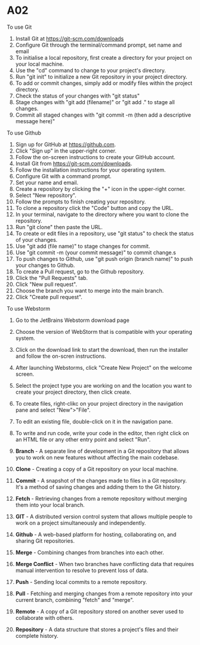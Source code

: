 # A02
To use Git
1. Install Git at https://git-scm.com/downloads
2. Configure Git through the terminal/command prompt, set name and email
3. To initialise a local repository, first create a directory for your project on your local machine.
4. Use the "cd" command to change to your project's directory.
5. Run "git init" to initialize a new Git repository in your project directory.
6. To add or commit changes, simply add or modify files within the project directory.
7. Check the status of your changes with "git status"
8. Stage changes with "git add (filename)" or "git add ." to stage all changes.
9. Commit all staged changes with "git commit -m (then add a descriptive message here)"

To use Github
1. Sign up for GitHub at https://github.com.
2. Click "Sign up" in the upper-right corner.
3. Follow the on-screen instructions to create your GitHub account.
4. Install Git from https://git-scm.com/downloads.
5. Follow the installation instructions for your operating system.
6. Configure Git with a command prompt.
7. Set your name and email.
8. Create a repository by clicking the "+" icon in the upper-right corner.
9. Select "New repository".
10. Follow the prompts to finish creating your repository.
11. To clone a repository click the "Code" button and copy the URL.
12. In your terminal, navigate to the directory where you want to clone the repository.
13. Run "git clone" then paste the URL.
14. To create or edit files in a repository, use "git status" to check the status of your changes.
15. Use "git add (file name)" to stage changes for commit.
16. Use "git commit -m (your commit message)" to commit change.s
17. To push changes to Github, use "git push origin (branch name)" to push your changes to Github.
18. To create a Pull request, go to the Github repository.
19. Click the "Pull Requests" tab.
20. Click "New pull request".
21. Choose the branch you want to merge into the main branch.
22. Click "Create pull request".

To use Webstorm
1. Go to the JetBrains Webstorm download page
2. Choose the version of WebStorm that is compatible with your operating system.
3. Click on the download link to start the download, then run the installer and follow the on-scren instructions.
4. After launching Webstorms, click "Create New Project" on the welcome screen.
5. Select the project type you are working on and the location you want to create your project directory, then click create.
6. To create files, right-clikc on your project directory in the navigation pane and select "New">"File".
7. To edit an existing file, double-click on it in the navigation pane.
8. To write and run code, write your code in the editor, then right click on an HTML file or any other entry point and select "Run".

1. **Branch** - A separate line of development in a Git repository that allows you to work on new features without affecting the main codebase.
2. **Clone** - Creating a copy of a Git repository on your local machine.
3. **Commit** - A snapshot of the changes made to files in a Git repository. It's a method of saving changes and adding them to the Git history.
4. **Fetch** - Retrieving changes from a remote repository without merging them into your local branch.
5. **GIT** - A distributed version control system that allows multiple people to work on a project simultaneously and independently.
6. **Github** - A web-based platform for hosting, collaborating on, and sharing Git repositories.
7. **Merge** - Combining changes from branches into each other.
8. **Merge Conflict** - When two branches have conflicting data that requires manual intervention to resolve to prevent loss of data.
9. **Push** - Sending local commits to a remote repository.
10. **Pull** - Fetching and merging changes from a remote repository into your current branch, combining "fetch" and "merge".
11. **Remote** - A copy of a Git repository stored on another sever used to collaborate with others.
12. **Repository** - A data structure that stores a project's files and their complete history.

